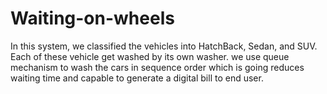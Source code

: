 # Waiting-on-wheels
 In this system, we classified the vehicles into HatchBack, Sedan, and SUV. Each of these vehicle get washed by its own washer. we use queue mechanism to wash the cars in sequence order which is going reduces waiting time and capable to generate a digital bill to end user.
